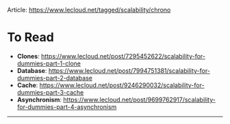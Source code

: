 Article: https://www.lecloud.net/tagged/scalability/chrono

# To Read
- **Clones**: https://www.lecloud.net/post/7295452622/scalability-for-dummies-part-1-clone
- **Database**: https://www.lecloud.net/post/7994751381/scalability-for-dummies-part-2-database
- **Cache**: https://www.lecloud.net/post/9246290032/scalability-for-dummies-part-3-cache
- **Asynchronism**: https://www.lecloud.net/post/9699762917/scalability-for-dummies-part-4-asynchronism


---